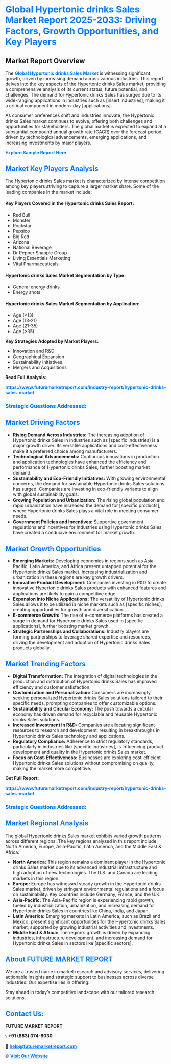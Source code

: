 <h1 style="color: #007BFF;">Global Hypertonic drinks Sales Market Report 2025-2033: Driving Factors, Growth Opportunities, and Key Players</h1>

<section id="overview">
<h2>Market Report Overview</h2>
<p>The <a href="https://www.futuremarketreport.com/industry-report/hypertonic-drinks-sales-market" style="color: #007BFF; text-decoration: none;"><strong>Global Hypertonic drinks Sales Market</strong></a> is witnessing significant growth, driven by increasing demand across various industries. This report delves into the key aspects of the Hypertonic drinks Sales market, providing a comprehensive analysis of its current status, future potential, and challenges. The demand for Hypertonic drinks Sales has surged due to its wide-ranging applications in industries such as [insert industries], making it a critical component in modern-day [applications].</p>
<p>As consumer preferences shift and industries innovate, the Hypertonic drinks Sales market continues to evolve, offering both challenges and opportunities for stakeholders. The global market is expected to expand at a substantial compound annual growth rate (CAGR) over the forecast period, driven by technological advancements, emerging applications, and increasing investments by major players.</p>
</section>

<section id="overview">
<p><a href="https://www.futuremarketreport.com/request-sample/reportId=109164" style="color: #007BFF; text-decoration: none;"><strong>Explore Sample Report Here</strong></a></p>
</section>

<section id="key-players">
<h2 style="color: #007BFF;">Market Key Players Analysis</h2>
<p>The Hypertonic drinks Sales market is characterized by intense competition among key players striving to capture a larger market share. Some of the leading companies in the market include:</p>
<h4>Key Players Covered in the Hypertonic drinks Sales Report:</h4>
<ul><li>Red Bull</li><li>Monster</li><li>Rockstar</li><li>Pepsico</li><li>Big Red</li><li>Arizona</li><li>National Beverage</li><li>Dr Pepper Snapple Group</li><li>Living Essentials Marketing</li><li>Vital Pharmaceuticals</li></ul>
<h4>Hypertonic drinks Sales Market Segmentation by Type:</h4>
<ul><li>General energy drinks</li><li>Energy shots</li></ul>

<h4>Hypertonic drinks Sales Market Segmentation by Application:</h4>
<ul><li>Age (&lt;13)</li><li>Age (13-21)</li><li>Age (21-35)</li><li>Age (&gt;35)</li></ul>
<p><strong>Key Strategies Adopted by Market Players:</strong></p>
<ul>
<li>Innovation and R&D</li>
<li>Geographical Expansion</li>
<li>Sustainability Initiatives</li>
<li>Mergers and Acquisitions</li>
</ul>
</section>

<section>
<p><strong>Read Full Analysis: </strong></p><a href="https://www.futuremarketreport.com/industry-report/hypertonic-drinks-sales-market" style="color: #007BFF; text-decoration: none;"><strong>https://www.futuremarketreport.com/industry-report/hypertonic-drinks-sales-market</strong></a>
<h3 style="color: #007BFF;">Strategic Questions Addressed:</h3>
</section>

<section id="driving-factors">
<h2 style="color: #007BFF;">Market Driving Factors</h2>
<ul>
<li><strong>Rising Demand Across Industries:</strong> The increasing adoption of Hypertonic drinks Sales in industries such as [specific industries] is a major growth driver. Its versatile applications and cost-effectiveness make it a preferred choice among manufacturers.</li>
<li><strong>Technological Advancements:</strong> Continuous innovations in production and application technologies have enhanced the efficiency and performance of Hypertonic drinks Sales, further boosting market demand.</li>
<li><strong>Sustainability and Eco-Friendly Initiatives:</strong> With growing environmental concerns, the demand for sustainable Hypertonic drinks Sales solutions has surged. Companies are investing in eco-friendly variants to align with global sustainability goals.</li>
<li><strong>Growing Population and Urbanization:</strong> The rising global population and rapid urbanization have increased the demand for [specific products], where Hypertonic drinks Sales plays a vital role in meeting consumer needs.</li>
<li><strong>Government Policies and Incentives:</strong> Supportive government regulations and incentives for industries using Hypertonic drinks Sales have created a conducive environment for market growth.</li>
</ul>
</section>

<section id="growth-opportunities">
<h2 style="color: #007BFF;">Market Growth Opportunities</h2>
<ul>
<li><strong>Emerging Markets:</strong> Developing economies in regions such as Asia-Pacific, Latin America, and Africa present untapped potential for the Hypertonic drinks Sales market. Increasing industrialization and urbanization in these regions are key growth drivers.</li>
<li><strong>Innovative Product Development:</strong> Companies investing in R&D to create innovative Hypertonic drinks Sales products with enhanced features and applications are likely to gain a competitive edge.</li>
<li><strong>Expansion into Niche Applications:</strong> The versatility of Hypertonic drinks Sales allows it to be utilized in niche markets such as [specific niches], creating opportunities for growth and diversification.</li>
<li><strong>E-commerce Growth:</strong> The rise of e-commerce platforms has created a surge in demand for Hypertonic drinks Sales used in [specific applications], further boosting market growth.</li>
<li><strong>Strategic Partnerships and Collaborations:</strong> Industry players are forming partnerships to leverage shared expertise and resources, driving the development and adoption of Hypertonic drinks Sales products globally.</li>
</ul>
</section>

<section id="trending-factors">
<h2 style="color: #007BFF;">Market Trending Factors</h2>
<ul>
<li><strong>Digital Transformation:</strong> The integration of digital technologies in the production and distribution of Hypertonic drinks Sales has improved efficiency and customer satisfaction.</li>
<li><strong>Customization and Personalization:</strong> Consumers are increasingly seeking personalized Hypertonic drinks Sales solutions tailored to their specific needs, prompting companies to offer customizable options.</li>
<li><strong>Sustainability and Circular Economy:</strong> The push towards a circular economy has driven demand for recyclable and reusable Hypertonic drinks Sales solutions.</li>
<li><strong>Increased Investment in R&D:</strong> Companies are allocating significant resources to research and development, resulting in breakthroughs in Hypertonic drinks Sales technology and applications.</li>
<li><strong>Regulatory Compliance:</strong> Adherence to strict regulatory standards, particularly in industries like [specific industries], is influencing product development and quality in the Hypertonic drinks Sales market.</li>
<li><strong>Focus on Cost-Effectiveness:</strong> Businesses are exploring cost-efficient Hypertonic drinks Sales solutions without compromising on quality, making the market more competitive.</li>
</ul>
</section>

<section>
<p><strong>Get Full Report: </strong></p><a href="https://www.futuremarketreport.com/industry-report/hypertonic-drinks-sales-market" style="color: #007BFF; text-decoration: none;"><strong>https://www.futuremarketreport.com/industry-report/hypertonic-drinks-sales-market</strong></a>
<h3 style="color: #007BFF;">Strategic Questions Addressed:</h3>
</section>


<section id="regional-analysis">
<h2 style="color: #007BFF;">Market Regional Analysis</h2>
<p>The global Hypertonic drinks Sales market exhibits varied growth patterns across different regions. The key regions analyzed in this report include North America, Europe, Asia-Pacific, Latin America, and the Middle East & Africa:</p>
<ul>
<li><strong>North America:</strong> This region remains a dominant player in the Hypertonic drinks Sales market due to its advanced industrial infrastructure and high adoption of new technologies. The U.S. and Canada are leading markets in this region.</li>
<li><strong>Europe:</strong> Europe has witnessed steady growth in the Hypertonic drinks Sales market, driven by stringent environmental regulations and a focus on sustainability. Key countries include Germany, France, and the U.K.</li>
<li><strong>Asia-Pacific:</strong> The Asia-Pacific region is experiencing rapid growth, fueled by industrialization, urbanization, and increasing demand for Hypertonic drinks Sales in countries like China, India, and Japan.</li>
<li><strong>Latin America:</strong> Emerging markets in Latin America, such as Brazil and Mexico, present significant opportunities for the Hypertonic drinks Sales market, supported by growing industrial activities and investments.</li>
<li><strong>Middle East & Africa:</strong> The region’s growth is driven by expanding industries, infrastructure development, and increasing demand for Hypertonic drinks Sales in sectors like [specific sectors].</li>
</ul>
</section>

<footer>
<h2 style="color: #007BFF;">About FUTURE MARKET REPORT</h2>
<p>We are a trusted name in market research and advisory services, delivering actionable insights and strategic support to businesses across diverse industries. Our expertise lies in offering:</p>

<p>Stay ahead in today’s competitive landscape with our tailored research solutions.</p>

<h2 style="color: #007BFF;">Contact Us:</h2>
<p><strong>FUTURE MARKET REPORT</strong></p>
<p>📞 <strong>+91 (883) 074-8030</strong></p>
<p>📧 <strong><a href="mailto:help@futuremarketreport.com" style="color: #007BFF;">help@futuremarketreport.com</a></strong></p>
<p>🌐 <strong><a href="https://www.futuremarketreport.com/" style="color: #007BFF;">Visit Our Website</a></strong></p>
</footer>